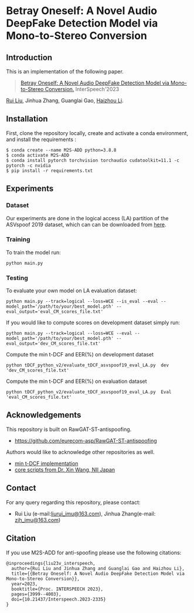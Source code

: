 # Betray Oneself: A Novel Audio DeepFake Detection Model via Mono-to-Stereo Conversion
 

## Introduction
This is an implementation of the following paper.
> [Betray Oneself: A Novel Audio DeepFake Detection Model via Mono-to-Stereo Conversion.](https://www.isca-archive.org/interspeech_2023/liu23v_interspeech.html)
> InterSpeech'2023

 [Rui Liu](https://ttslr.github.io/), Jinhua Zhang, Guanglai Gao, [Haizhou Li](https://colips.org/~eleliha/).
 



## Installation
First, clone the repository locally, create and activate a conda environment, and install the requirements :
```
$ conda create --name M2S-ADD python=3.8.8
$ conda activate M2S-ADD
$ conda install pytorch torchvision torchaudio cudatoolkit=11.1 -c pytorch -c nvidia
$ pip install -r requirements.txt
```


## Experiments

### Dataset
Our experiments are done in the logical access (LA) partition of the ASVspoof 2019 dataset, which can can be downloaded from [here](https://datashare.is.ed.ac.uk/handle/10283/3336).

### Training
To train the model run:
```
python main.py 
```

### Testing

To evaluate your own model on LA evaluation dataset:
```
python main.py --track=logical --loss=WCE --is_eval --eval --model_path='/path/to/your/best_model.pth' --eval_output='eval_CM_scores_file.txt'
```

If you would like to compute scores on development dataset simply run:
```
python main.py --track=logical --loss=WCE --eval --model_path='/path/to/your/best_model.pth' --eval_output='dev_CM_scores_file.txt'
```

Compute the min t-DCF and EER(%) on development dataset
```
python tDCF_python_v2/evaluate_tDCF_asvspoof19_eval_LA.py  dev  'dev_CM_scores_file.txt'
```

Compute the min t-DCF and EER(%) on evaluation dataset
```
python tDCF_python_v2/evaluate_tDCF_asvspoof19_eval_LA.py  Eval  'eval_CM_scores_file.txt'
```

## Acknowledgements

This repository is built on RawGAT-ST-antispoofing.
- https://github.com/eurecom-asp/RawGAT-ST-antispoofing

Authors would like to acknowledge other repositories as well.
- [min t-DCF implementation](https://www.asvspoof.org/resources/tDCF_python_v2.zip)
- [core scripts from Dr. Xin Wang, NII Japan](https://github.com/nii-yamagishilab/project-NN-Pytorch-scripts)



## Contact
For any query regarding this repository, please contact:
- Rui Liu (e-mail:liurui_imu@163.com), Jinhua Zhang(e-mail: zjh_imu@163.com)

## Citation
If you use M2S-ADD for anti-spoofing please use the following citations:
```
@inproceedings{liu23v_interspeech,
  author={Rui Liu and Jinhua Zhang and Guanglai Gao and Haizhou Li},
  title={{Betray Oneself: A Novel Audio DeepFake Detection Model via Mono-to-Stereo Conversion}},
  year=2023,
  booktitle={Proc. INTERSPEECH 2023},
  pages={3999--4003},
  doi={10.21437/Interspeech.2023-2335}
}
```
